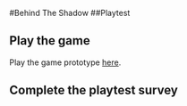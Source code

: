 #Behind The Shadow
##Playtest

## Play the game

Play the game prototype [here](../prototype/AGupta_BehindTheShadow.html).

## Complete the playtest survey
